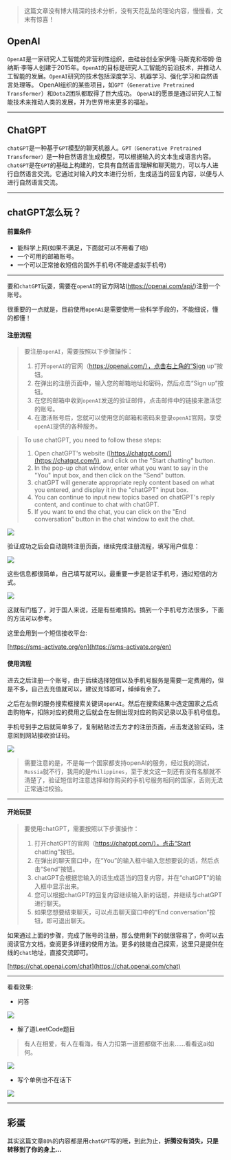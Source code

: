 > 这篇文章没有博大精深的技术分析，没有天花乱坠的理论内容，慢慢看，文末有惊喜！


## OpenAI

`OpenAI`是一家研究人工智能的非营利性组织，由硅谷创业家伊隆·马斯克和蒂姆·伯纳斯·李等人创建于2015年。`OpenAI`的目标是研究人工智能的前沿技术，并推动人工智能的发展。`OpenAI`研究的技术包括深度学习、机器学习、强化学习和自然语言处理等。 OpenAI组织的某些项目，如`GPT`（`Generative Pretrained Transformer`）和`Dota`2团队都取得了巨大成功。 `OpenAI`的愿景是通过研究人工智能技术来推动人类的发展，并为世界带来更多的福祉。

---

## ChatGPT

`chatGPT`是一种基于`GPT`模型的聊天机器人。`GPT（Generative Pretrained Transformer）`是一种自然语言生成模型，可以根据输入的文本生成语言内容。`chatGPT`是在`GPT`的基础上构建的，它具有自然语言理解和聊天能力，可以与人进行自然语言交流。它通过对输入的文本进行分析，生成适当的回复内容，以便与人进行自然语言交流。

---

## chatGPT怎么玩？

#### 前置条件

-  能科学上网(如果不满足，下面就可以不用看了哈) 
-  一个可用的邮箱账号。 
-  一个可以正常接收短信的国外手机号(不能是虚拟手机号) 

---

要和`chatGPT`玩耍，需要在`openAI`的官方网站(https://openai.com/api/)注册一个账号。

很重要的一点就是，目前使用`openAi`是需要使用一些科学手段的，不能细说，懂的都懂！

#### 注册流程

> 要注册`openAI`，需要按照以下步骤操作：
>  
> 1. 打开`openAI`的官网（https://openai.com/），点击右上角的“Sign up”按钮。
> 2. 在弹出的注册页面中，输入您的邮箱地址和密码，然后点击“Sign up”按钮。
> 3. 在您的邮箱中收到`openAI`发送的验证邮件，点击邮件中的链接来激活您的账号。
> 4. 在激活账号后，您就可以使用您的邮箱和密码来登录`openAI`官网，享受`openAI`提供的各种服务。


> To use chatGPT, you need to follow these steps:
>  
> 1. Open chatGPT's website ([https://chatgpt.com/](https://chatgpt.com/)), and click on the "Start chatting" button.
> 2. In the pop-up chat window, enter what you want to say in the "You" input box, and then click on the "Send" button.
> 3. chatGPT will generate appropriate reply content based on what you entered, and display it in the "chatGPT" input box.
> 4. You can continue to input new topics based on chatGPT's reply content, and continue to chat with chatGPT.
> 5. If you want to end the chat, you can click on the "End conversation" button in the chat window to exit the chat.


![](https://images.waer.ltd/img/image-20221208175906725.png#id=hYucQ&originHeight=562&originWidth=1018&originalType=binary&ratio=1&rotation=0&showTitle=false&status=done&style=none&title=)

验证成功之后会自动跳转注册页面，继续完成注册流程，填写用户信息：

![](https://images.waer.ltd/img/image-20221208175957386.png#id=wpGh5&originHeight=596&originWidth=997&originalType=binary&ratio=1&rotation=0&showTitle=false&status=done&style=none&title=)

这些信息都很简单，自己填写就可以。最重要一步是验证手机号，通过短信的方式。

![](https://images.waer.ltd/img/image-20221208180117759.png#id=JdwWW&originHeight=413&originWidth=840&originalType=binary&ratio=1&rotation=0&showTitle=false&status=done&style=none&title=)

这就有门槛了，对于国人来说，还是有些难搞的。搞到一个手机号方法很多，下面的方法可以参考。

这里会用到一个短信接收平台:

[https://sms-activate.org/en](https://sms-activate.org/en)

#### 使用流程

进去之后注册一个账号，由于后续选择短信以及手机号服务是需要一定费用的，但是不多，自己去充值就可以，建议充1$即可，绰绰有余了。

之后在左侧的服务搜索框搜索关键词`openAI`。然后在搜索结果中选定国家之后点击购物车，扣除对应的费用之后就会在左侧出现对应的购买记录以及手机号信息。

手机号到手之后就简单多了，复制粘贴过去方才的注册页面，点击发送验证码，注意回到网站接收验证码。

![](https://images.waer.ltd/img/image-20221208181335079.png#id=lewwa&originHeight=891&originWidth=1804&originalType=binary&ratio=1&rotation=0&showTitle=false&status=done&style=none&title=)

> 需要注意的是，不是每一个国家都支持openAI的服务，经过我的测试，`Russia`就不行，我用的是`Philippines`，至于发文这一刻还有没有名额就不清楚了，验证短信时注意选择和你购买的手机号服务相同的国家，否则无法正常通过校验。


---

#### 开始玩耍

> 要使用chatGPT，需要按照以下步骤操作：
>  
> 1. 打开chatGPT的官网（https://chatgpt.com/），点击“Start chatting”按钮。
> 2. 在弹出的聊天窗口中，在“You”的输入框中输入您想要说的话，然后点击“Send”按钮。
> 3. chatGPT会根据您输入的话生成适当的回复内容，并在“chatGPT”的输入框中显示出来。
> 4. 您可以根据chatGPT的回复内容继续输入新的话题，并继续与chatGPT进行聊天。
> 5. 如果您想要结束聊天，可以点击聊天窗口中的“End conversation”按钮，即可退出聊天。


如果通过上面的步骤，完成了账号的注册，那么使用剩下的就很容易了，你可以去阅读官方文档，查阅更多详细的使用方法。更多的技能自己探索，这里只是提供在线的`chat`地址，直接交流即可。

[https://chat.openai.com/chat](https://chat.openai.com/chat)

---

看看效果:

- 问答

![](https://images.waer.ltd/img/H%609YZCGKKP24E4KT~4@X3QJ.png#id=TO2U9&originHeight=294&originWidth=1238&originalType=binary&ratio=1&rotation=0&showTitle=false&status=done&style=none&title=)

- 解了道LeetCode题目

> 有人在相爱，有人在看海，有人力扣第一道题都做不出来……看看这ai如何。


![](https://images.waer.ltd/img/image-20221208182440957.png#id=x7EvW&originHeight=692&originWidth=1233&originalType=binary&ratio=1&rotation=0&showTitle=false&status=done&style=none&title=)

- 写个单例也不在话下

![](https://images.waer.ltd/img/image-20221208182748173.png#id=gmwsP&originHeight=662&originWidth=1058&originalType=binary&ratio=1&rotation=0&showTitle=false&status=done&style=none&title=)

---

## 彩蛋

其实这篇文章`80%`的内容都是用`chatGPT`写的哦，到此为止，**折腾没有消失，只是转移到了你的身上…**
